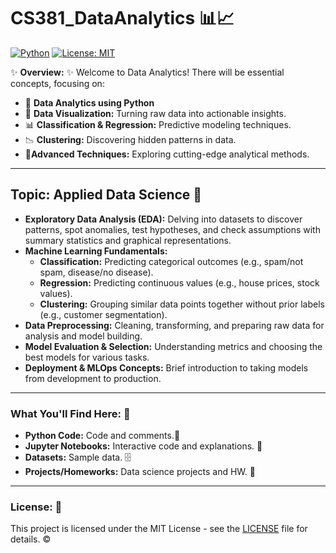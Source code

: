 # CS381_DataAnalytics 📊📈

[![Python](https://img.shields.io/badge/Python-3.13%2B-blue?style=for-the-badge&logo=python&logoColor=white)](https://www.python.org/)
[![License: MIT](https://img.shields.io/badge/License-MIT-yellow.svg?style=for-the-badge)](https://opensource.org/licenses/MIT)

✨ **Overview:** ✨
Welcome to Data Analytics!
There will be essential concepts, focusing on:
* 🐍 **Data Analytics using Python**
* 🎯 **Data Visualization:** Turning raw data into actionable insights.
* 📊 **Classification & Regression:** Predictive modeling techniques.
* 📉 **Clustering:** Discovering hidden patterns in data.
* 🧠**Advanced Techniques:** Exploring cutting-edge analytical methods.

---

## Topic: Applied Data Science 🔬

* **Exploratory Data Analysis (EDA):** Delving into datasets to discover patterns, spot anomalies, test hypotheses, and check assumptions with summary statistics and graphical representations.
* **Machine Learning Fundamentals:**
    * **Classification:** Predicting categorical outcomes (e.g., spam/not spam, disease/no disease).
    * **Regression:** Predicting continuous values (e.g., house prices, stock values).
    * **Clustering:** Grouping similar data points together without prior labels (e.g., customer segmentation).
* **Data Preprocessing:** Cleaning, transforming, and preparing raw data for analysis and model building.
* **Model Evaluation & Selection:** Understanding metrics and choosing the best models for various tasks.
* **Deployment & MLOps Concepts:** Brief introduction to taking models from development to production.

---

### What You'll Find Here: 🔑

* **Python Code:** Code and comments.🐍
* **Jupyter Notebooks:** Interactive code and explanations. 📓
* **Datasets:** Sample data. 🗄️
* **Projects/Homeworks:** Data science projects and HW. 📁

---

### License: 📄

This project is licensed under the MIT License - see the [LICENSE](LICENSE) file for details. ©️
